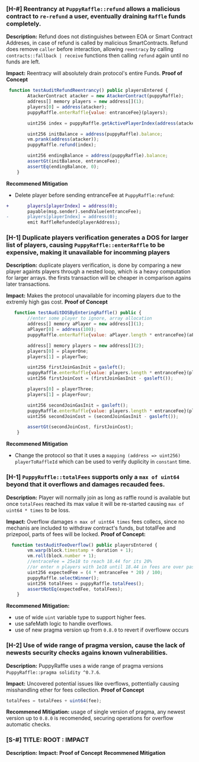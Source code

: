 ### [H-#] Reentrancy at `PuppyRaffle::refund` allows a malicious contract to `re-refund` a user, eventually draining `Raffle` funds completely.

**Description:** Refund does not distinguishes between EOA or Smart Contract Addreses, in case of refund is called by malicious SmartContracts. Refund does remove `caller` before interaction, allowing `reentracy` by calling `contracts::fallback | receive` functions then calling `refund` again until no funds are left.

**Impact:** Reentracy will absolutely drain protocol's entire Funds.
**Proof of Concept**

```javascript
 function testAuditRefundReentrancy() public playersEntered {
        AtackerContract atacker = new AtackerContract(puppyRaffle);
        address[] memory players = new address[](1);
        players[0] = address(atacker);
        puppyRaffle.enterRaffle{value: entranceFee}(players);

        uint256 index = puppyRaffle.getActivePlayerIndex(address(atacker));

        uint256 initBalance = address(puppyRaffle).balance;
        vm.prank(address(atacker));
        puppyRaffle.refund(index);

        uint256 endingBalance = address(puppyRaffle).balance;
        assertGt(initBalance, entranceFee);
        assertEq(endingBalance, 0);
    }

```

**Recommened Mitigation**

- Delete player before sending entranceFee at `PuppyRaffle:refund`:

```diff
+       players[playerIndex] = address(0);
        payable(msg.sender).sendValue(entranceFee);
-       players[playerIndex] = address(0);
        emit RaffleRefunded(playerAddress);
```

### [H-1] Duplicate players verification generates a DOS for larger list of players, causing `PuppyRaffle::enterRaffle` to be expensive, making it unavailable for incomming players

**Description:** duplicate players verification, is done by comparing a new player againts players through a nested loop, which is a heavy computation for larger arrays. the firsts transaction will be cheaper in comparison agains later transactions.

**Impact:** Makes the protocol unavailable for incoming players due to the extremly high gas cost.
**Proof of Concept**

```javascript
   function testAuditDOSByEnteringRaffle() public {
        //enter some player to ignore, array allocation
        address[] memory aPlayer = new address[](1);
        aPlayer[0] = address(100);
        puppyRaffle.enterRaffle{value: aPlayer.length * entranceFee}(aPlayer);

        address[] memory players = new address[](2);
        players[0] = playerOne;
        players[1] = playerTwo;

        uint256 firstJoinGasInit = gasleft();
        puppyRaffle.enterRaffle{value: players.length * entranceFee}(players);
        uint256 firstJoinCost = (firstJoinGasInit - gasleft());

        players[0] = playerThree;
        players[1] = playerFour;

        uint256 secondJoinGasInit = gasleft();
        puppyRaffle.enterRaffle{value: players.length * entranceFee}(players);
        uint256 secondJoinCost = (secondJoinGasInit - gasleft());

        assertGt(secondJoinCost, firstJoinCost);
    }
```

**Recommened Mitigation**

- Change the protocol so that it uses a `mapping (address => uint256)  playerToRaffleId` which can be used to verify duplicity in `constant` time.

### [H-1] `PuppyRuffle::totalFees` supports only a `max of uint64` beyond that it overflows and damages recauded fees.

**Description:** Player will normally join as long as raffle round is available but once `totalFees` reached its max value it will be re-started causing `max of uint64 * times` to be loss.

**Impact:** Overflow damages `n max of uint64 times` fees collecs, since no mechanis are included to withdraw contract's funds, but totalFee and prizepool, parts of fees will be locked.
**Proof of Concept:**

```javascript
  function testAuditFeeOverflow() public playersEntered {
        vm.warp(block.timestamp + duration + 1);
        vm.roll(block.number + 1);
        //entraceFee = 25e18 to reach 18.44 for its 20%
        //or enter n players with 1e18 until 18.44 in fees are over passed
        uint256 expectedFee = (4 * entranceFee * 20) / 100;
        puppyRaffle.selectWinner();
        uint256 totalFees = puppyRaffle.totalFees();
        assertNotEq(expectedFee, totalFees);
    }

```

**Recommened Mitigation:**

- use of wide `uint` variable type to support higher fees.
- use safeMath logic to handle overflows.
- use of new pragma version up from `0.8.0` to revert if overfloww occurs

### [H-2] Use of wide range of pragma version, cause the lack of newests security checks agains known vulnerabilities.

**Description:** PuppyRaffle uses a wide range of pragma versions `PuppyRaffle::pragma solidity ^0.7.6`.

**Impact:** Uncovered potential issues like overflows, pottentially causing misshandling ether for fees collection.
**Proof of Concept**

```javascript
totalFees = totalFees + uint64(fee);
```

**Recommened Mitigation:** usage of single version of pragma, any newest version up to `0.8.0` is recomended, securing operations for overflow automatic checks.

### [S-#] TITLE: ROOT : IMPACT

**Description:**
**Impact:**
**Proof of Concept**
**Recommened Mitigation**
